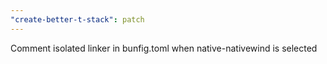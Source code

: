 ```yaml
---
"create-better-t-stack": patch
---
```


Comment isolated linker in bunfig.toml when native-nativewind is selected
